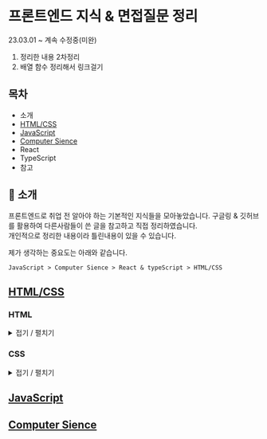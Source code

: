 # 프론트엔드 지식 & 면접질문 정리
23.03.01 ~ 계속 수정중(미완)   
1. 정리한 내용 2차정리
2. 배열 함수 정리해서 링크걸기
## 목차

- 소개
- [HTML/CSS](#htmlcss)
- [JavaScript](#javascript)
- [Computer Sience](#computer-sience)
- React
- TypeScript
- 참고

## 🌱 소개

프론트엔드로 취업 전 알아야 하는 기본적인 지식들을 모아놓았습니다. 구글링 & 깃허브를 활용하여 다른사람들이 쓴 글을 참고하고 직접 정리하였습니다.  
개인적으로 정리한 내용이라 틀린내용이 있을 수 있습니다.  

제가 생각하는 중요도는 아래와 같습니다.
```
JavaScript > Computer Sience > React & typeScript > HTML/CSS
```

## [HTML/CSS](./html_css.md)

### HTML
<details>
<summary>접기 / 펼치기</summary>

- DOCTYPE
  - meta tag
- 웹 표준 및 웹 접근성
- img 처리방식
- SVG란?

</details>

### CSS
<details>
<summary>접기 / 펼치기</summary>

- display
- position
- float 작동원리
- Felxbox, Grid
- CSS selector동작 원리
- 반응형웹과 적응형웹
- PX, EM
- CSS 적용 우선순위
- CSS-in-JS
- CSS 전처리기(CSS preprocessors)
- padding과 margin의 차이

</details>

## [JavaScript](./javaScript.md)

## [Computer Sience](./computerSience.md)

